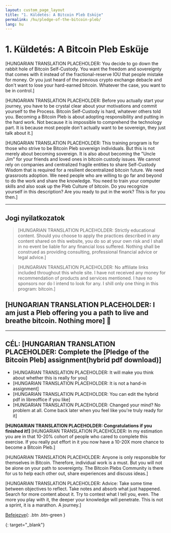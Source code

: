```yaml
---
layout: custom_page_layout
title: "1. Küldetés: A Bitcoin Pleb Esküje"
permalink: /hu/pledge-of-the-bitcoin-pleb/
lang: hu
---
```

# 1. Küldetés: A Bitcoin Pleb Esküje

[HUNGARIAN TRANSLATION PLACEHOLDER: You decide to go down the rabbit hole of Bitcoin Self-Custody. You want the freedom and sovereignty that comes with it instead of the fractional-reserve IOU that people mistake for money. Or you just heard of the previous crypto exchange debacle and don't want to lose your hard-earned bitcoin. Whatever the case, you want to be in control.]

[HUNGARIAN TRANSLATION PLACEHOLDER: Before you actually start your journey, you have to be crystal clear about your motivations and commit yourself to the Process. Bitcoin Self-Custody is hard, whatever others told you. Becoming a Bitcoin Pleb is about adopting responsibility and putting in the hard work. Not because it is impossible to comprehend the technology part. It is because most people don't actually want to be sovereign, they just talk about it.]

[HUNGARIAN TRANSLATION PLACEHOLDER: This training program is for those who strive to be Bitcoin Pleb sovereign individuals. But this is not merely about becoming sovereign. It is also about becoming the "Uncle Jim" for your friends and loved ones in bitcoin custody issues. We cannot rely on companies and centralized fragile entities to share Self-Custody Wisdom that is required for a resilient decentralized bitcoin future. We need grassroots adoption. We need people who are willing to go far and beyond to do the work and share the knowledge. You need to train your computer skills and also soak up the Pleb Culture of bitcoin. Do you recognize yourself in this description? Are you ready to put in the work? This is for you then.]

---

## Jogi nyilatkozatok
> [HUNGARIAN TRANSLATION PLACEHOLDER: Strictly educational content. Should you choose to apply the practices described in any content shared on this website, you do so at your own risk and I shall in no event be liable for any financial loss suffered. Nothing shall be construed as providing consulting, professional financial advice or legal advice.]

> [HUNGARIAN TRANSLATION PLACEHOLDER: No affiliate links included throughout this whole site. I have not received any money for recommendation of products and services mentioned. I have no sponsors nor do I intend to look for any. I shill only one thing in this program: bitcoin.]

## [HUNGARIAN TRANSLATION PLACEHOLDER: I am just a Pleb offering you a path to live and breathe bitcoin. Nothing more] 🤙

---

## CÉL: [HUNGARIAN TRANSLATION PLACEHOLDER: Complete the [Pledge of the Bitcoin Pleb] assignment(hybrid pdf download)]
* [HUNGARIAN TRANSLATION PLACEHOLDER: It will make you think about whether this is really for you]
* [HUNGARIAN TRANSLATION PLACEHOLDER: It is not a hand-in assignment]
* [HUNGARIAN TRANSLATION PLACEHOLDER: You can edit the hybrid pdf in libreoffice if you like]
* [HUNGARIAN TRANSLATION PLACEHOLDER: Changed your mind? No problem at all. Come back later when you feel like you're truly ready for it]

**[HUNGARIAN TRANSLATION PLACEHOLDER: Congratulations if you finished it!]**
[HUNGARIAN TRANSLATION PLACEHOLDER: In my estimation you are in that 10-20% cohort of people who cared to complete this exercise. If you really put effort in it you now have a 10-20X more chance to become a Bitcoin Pleb.]

[HUNGARIAN TRANSLATION PLACEHOLDER: Anyone is only responsible for themselves in Bitcoin. Therefore, individual work is a must. But you will not be alone on your path to sovereignty. The Bitcoin Plebs Community is there for us to help each other out, share experiences and discuss ideas.]

[HUNGARIAN TRANSLATION PLACEHOLDER: Advice: Take some time between objectives to reflect. Take notes and absorb what just happened. Search for more content about it. Try to contest what I tell you, even. The more you play with it, the deeper your knowledge will penetrate. This is not a sprint, it is a marathon. A journey.]

[Befejezve](/hu/get-on-board/){: .btn .btn-green }


[A Bitcoin Pleb Esküje]: /assets/pdf/pledge_of_the_bitcoin_pleb_hu.pdf
{: target="_blank"}
